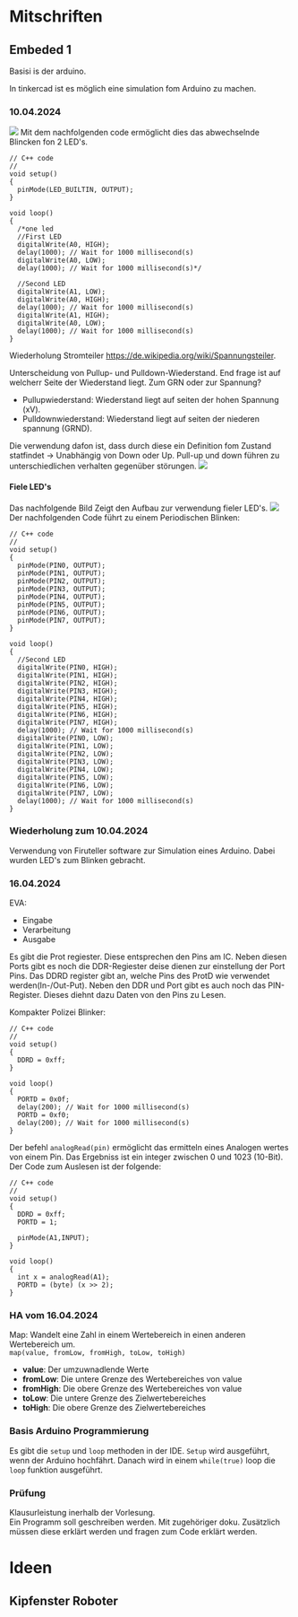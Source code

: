 # Mitschriften
## Embeded 1
Basisi is der arduino.  

In tinkercad ist es möglich eine simulation fom Arduino zu machen.  
### 10.04.2024
![](Immages/DoubleLED.png)
Mit dem nachfolgenden code ermöglicht dies das abwechselnde Blincken fon 2 LED's.  
```
// C++ code
//
void setup()
{
  pinMode(LED_BUILTIN, OUTPUT);
}

void loop()
{
  /*one led
  //First LED
  digitalWrite(A0, HIGH);
  delay(1000); // Wait for 1000 millisecond(s)
  digitalWrite(A0, LOW);
  delay(1000); // Wait for 1000 millisecond(s)*/
  
  //Second LED
  digitalWrite(A1, LOW);
  digitalWrite(A0, HIGH);
  delay(1000); // Wait for 1000 millisecond(s)
  digitalWrite(A1, HIGH);
  digitalWrite(A0, LOW);
  delay(1000); // Wait for 1000 millisecond(s)
}
```  
Wiederholung Stromteiler <https://de.wikipedia.org/wiki/Spannungsteiler>.  

Unterscheidung von Pullup- und Pulldown-Wiederstand. End frage ist auf welcherr Seite der Wiederstand liegt. Zum GRN oder zur Spannung?   
* Pullupwiederstand:    Wiederstand liegt auf seiten der hohen Spannung (xV).
* Pulldownwiederstand:  Wiederstand liegt auf seiten der niederen spannung (GRND).

Die verwendung dafon ist, dass durch diese ein Definition fom Zustand statfindet -> Unabhängig von Down oder Up. 
Pull-up und down führen zu unterschiedlichen verhalten gegenüber störungen.
<img src="./Immages/PullImage.png"/> 

#### Fiele LED's  
Das nachfolgende Bild Zeigt den Aufbau zur verwendung fieler LED's.
<img src="./Immages/MultipleLED.png"/> 
Der nachfolgenden Code führt zu einem Periodischen Blinken:
```
// C++ code
//
void setup()
{
  pinMode(PIN0, OUTPUT);
  pinMode(PIN1, OUTPUT);
  pinMode(PIN2, OUTPUT);
  pinMode(PIN3, OUTPUT);
  pinMode(PIN4, OUTPUT);
  pinMode(PIN5, OUTPUT);
  pinMode(PIN6, OUTPUT);
  pinMode(PIN7, OUTPUT);
}

void loop()
{  
  //Second LED
  digitalWrite(PIN0, HIGH);
  digitalWrite(PIN1, HIGH);
  digitalWrite(PIN2, HIGH);
  digitalWrite(PIN3, HIGH);
  digitalWrite(PIN4, HIGH);
  digitalWrite(PIN5, HIGH);
  digitalWrite(PIN6, HIGH);
  digitalWrite(PIN7, HIGH);
  delay(1000); // Wait for 1000 millisecond(s)
  digitalWrite(PIN0, LOW);
  digitalWrite(PIN1, LOW);
  digitalWrite(PIN2, LOW);
  digitalWrite(PIN3, LOW);
  digitalWrite(PIN4, LOW);
  digitalWrite(PIN5, LOW);
  digitalWrite(PIN6, LOW);
  digitalWrite(PIN7, LOW);
  delay(1000); // Wait for 1000 millisecond(s)
}
```
### Wiederholung zum 10.04.2024
Verwendung von Firuteller software zur Simulation eines Arduino. Dabei wurden LED's zum Blinken gebracht.
### 16.04.2024
EVA:
* Eingabe
* Verarbeitung
* Ausgabe  

Es gibt die Prot regiester. Diese entsprechen den Pins am IC. 
Neben diesen Ports gibt es noch die DDR-Regiester deise dienen zur einstellung der Port Pins. 
Das DDRD register gibt an, welche Pins des ProtD wie verwendet werden(In-/Out-Put).
Neben den DDR und Port gibt es auch noch das PIN-Register. Dieses diehnt dazu Daten von den Pins zu Lesen.  

Kompakter Polizei Blinker:
```
// C++ code
//
void setup()
{
  DDRD = 0xff;
}

void loop()
{  
  PORTD = 0x0f;
  delay(200); // Wait for 1000 millisecond(s)
  PORTD = 0xf0;
  delay(200); // Wait for 1000 millisecond(s)
}
```

Der befehl `analogRead(pin)` ermöglicht das ermitteln eines Analogen wertes von einem Pin. Das Ergebniss ist ein integer zwischen 0 und 1023 (10-Bit). 
Der Code zum Auslesen ist der folgende:
```
// C++ code
//
void setup()
{
  DDRD = 0xff;
  PORTD = 1;
  
  pinMode(A1,INPUT);
}

void loop()
{  
  int x = analogRead(A1);
  PORTD = (byte) (x >> 2);
}
```
### HA vom 16.04.2024
Map:
Wandelt eine Zahl in einem Wertebereich in einen anderen Wertebereich um.  
`map(value, fromLow, fromHigh, toLow, toHigh)`
* **value**: Der umzuwnadlende Werte
* **fromLow**: Die untere Grenze des Wertebereiches von value
* **fromHigh**: Die obere Grenze des Wertebereiches von value
* **toLow**: Die untere Grenze des Zielwertebereiches
* **toHigh**: Die obere Grenze des Zielwertebereiches






### Basis Arduino Programmierung
Es gibt die `setup` und `loop` methoden in der IDE. `Setup` wird ausgeführt, wenn der Arduino hochfährt. Danach wird in einem `while(true)` loop die `loop` funktion ausgeführt.
### Prüfung
Klausurleistung inerhalb der Vorlesung.  
Ein Programm soll geschreiben werden. Mit zugehöriger doku. Zusätzlich müssen diese erklärt werden und fragen zum Code erklärt werden.  


# Ideen
## Kipfenster Roboter

